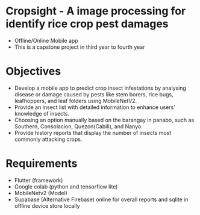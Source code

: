 # Cropsight - A image processing for identify rice crop pest damages
- Offline/Online Mobile app
- This is a capstone project in third year to fourth year
# Objectives
-	Develop a mobile app to predict crop insect infestations by analysing disease or damage caused by pests like stem borers, rice bugs, leafhoppers, and leaf folders using MobileNetV2.
-	Provide an insect list with detailed information to enhance users’ knowledge of insects.
-	Choosing an option manually based on the barangay in panabo, such as Southern, Consolacion, Quezon(Cabili), and Nanyo.
-	Provide history reports that display the number of insects most commonly attacking crops.
# Requirements
- Flutter (framework)
- Google colab (python and tensorflow lite)
- MobileNetv2 (Model)
- Supabase (Alternative Firebase) online for overall reports and sqlite in offline device store locally
